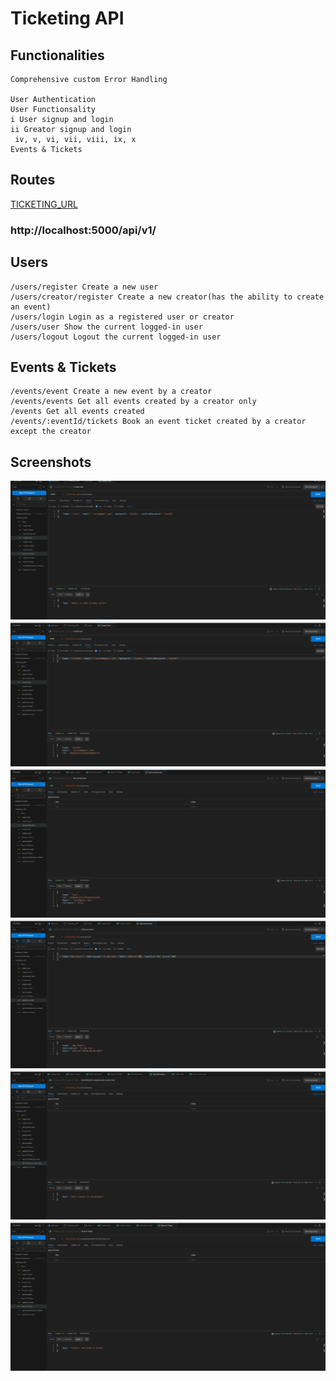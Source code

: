 # Ticketing API

## Functionalities

```
Comprehensive custom Error Handling

User Authentication
User Functionsality
i User signup and login
ii Greator signup and login
 iv, v, vi, vii, viii, ix, x
Events & Tickets
```

## Routes

[TICKETING_URL](http://localhost:5000/api/v1/)

### http://localhost:5000/api/v1/

## Users

```
/users/register Create a new user
/users/creator/register Create a new creator(has the ability to create an event)
/users/login Login as a registered user or creator
/users/user Show the current logged-in user
/users/logout Logout the current logged-in user
```

## Events & Tickets

```
/events/event Create a new event by a creator
/events/events Get all events created by a creator only
/events Get all events created
/events/:eventId/tickets Book an event ticket created by a creator except the creator
```

## Screenshots

![](../screenshots/postman_testing.png)
![](../screenshots/create_user.png)
![](../screenshots/show_current_user.png)
![](../screenshots/create_new_event.png)
![](../screenshots/only_creator_events.png)
![](../screenshots/creator_can't_book_ticket.png)
